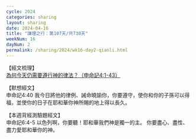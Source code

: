 ```yaml
---
cycle: 2024
categories: sharing
layout: sharing
date: 2024-04-16
title: "謙理之行：第107天/共730天"
weekNum: 16
dayNum: 2
permalink: /sharing/2024/wk16-day2-qianli.html
---
```


【經文梳理】  
<a href="https://youtu.be/oB5_nFkasVo" target="_blank">為何今天仍需要遵行神的律法？（申命記4:1-43）</a>

【默想經文】  
申命記4:40 我今日將他的律例、誡命曉諭你，你要遵守，使你和你的子孫可以得福，並使你的日子在耶和華你神所賜的地上得以長久。

【本週背經測驗題經文】  
申命記6:4-5 以色列啊，你要聽！耶和華我們神是獨一的主。 你要盡心、盡性、盡力愛耶和華你的神。
